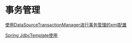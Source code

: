 # 事务管理

[使用DataSourceTransactionManager进行事务管理的xml配置](https://www.cnblogs.com/sonng/p/6587139.html)

[Spring JdbcTemplate使用](https://blog.csdn.net/w_linux/article/details/80285491)
